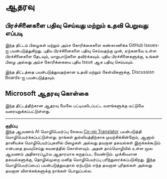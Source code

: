<!--
CO_OP_TRANSLATOR_METADATA:
{
  "original_hash": "fdfc08baee91e402938a2b1f94fe0949",
  "translation_date": "2025-10-11T11:51:49+00:00",
  "source_file": "etc/SUPPORT.md",
  "language_code": "ta"
}
-->
# ஆதரவு

## பிரச்சினைகளை பதிவு செய்வது மற்றும் உதவி பெறுவது எப்படி  

இந்த திட்டம் பிழைகள் மற்றும் அம்ச கோரிக்கைகளை கண்காணிக்க GitHub Issues-ஐ பயன்படுத்துகிறது. புதிய பிரச்சினைகளை பதிவு செய்வதற்கு முன், ஏற்கனவே உள்ள பிரச்சினைகளை தேடவும், மாறுபாடுகளை தவிர்க்கவும். புதிய பிரச்சினைகளுக்கு, உங்கள் பிழை அல்லது அம்ச கோரிக்கையை புதிய Issue ஆக பதிவு செய்யவும்.

இந்த திட்டத்தை பயன்படுத்துவதற்கான உதவி மற்றும் கேள்விகளுக்கு, Discussion Boards-ஐ பயன்படுத்தவும்.

## Microsoft ஆதரவு கொள்கை  

இந்த திட்டத்திற்கான ஆதரவு மேலே பட்டியலிடப்பட்ட வளங்களுக்கு மட்டுமே வரையறுக்கப்பட்டுள்ளது.

---

**குறிப்பு**:  
இந்த ஆவணம் AI மொழிபெயர்ப்பு சேவை [Co-op Translator](https://github.com/Azure/co-op-translator) பயன்படுத்தி மொழிபெயர்க்கப்பட்டுள்ளது. நாங்கள் துல்லியத்திற்காக முயற்சிக்கின்றோம், ஆனால் தானியக்க மொழிபெயர்ப்புகளில் பிழைகள் அல்லது தவறான தகவல்கள் இருக்கக்கூடும் என்பதை தயவுசெய்து கவனத்தில் கொள்ளவும். அதன் தாய்மொழியில் உள்ள மூல ஆவணம் அதிகாரப்பூர்வ ஆதாரமாக கருதப்பட வேண்டும். முக்கியமான தகவல்களுக்கு, தொழில்முறை மனித மொழிபெயர்ப்பு பரிந்துரைக்கப்படுகிறது. இந்த மொழிபெயர்ப்பைப் பயன்படுத்துவதால் ஏற்படும் எந்த தவறான புரிதல்கள் அல்லது தவறான விளக்கங்களுக்கு நாங்கள் பொறுப்பல்ல.